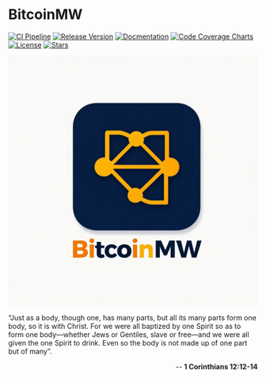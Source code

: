 # BitcoinMW

[![CI Pipeline](https://github.com/cgilliard/fam/actions/workflows/main.yml/badge.svg)](https://github.com/cgilliard/bitcoinmw/actions/workflows/main.yml)
[![Release Version](https://img.shields.io/github/v/release/cgilliard/bitcoinmw.svg?color=blue)](https://github.com/cgilliard/bitcoinmw/releases)
[![Docmentation](https://img.shields.io/static/v1?label=Documentation&message=Github+Pages&color=orange)](https://cgilliard.github.io/bitcoinmw/)
[![Code Coverage Charts](https://img.shields.io/static/v1?label=Code%20Coverage%20Charts&message=100.00%&color=purple)](https://cgilliard.github.io/bitcoinmw/code_coverage.html)
[![License](https://img.shields.io/github/license/cgilliard/bitcoinmw.svg)](https://github.com/cgilliard/bitcoinmw/blob/master/LICENSE)
[![Stars](https://img.shields.io/github/stars/cgilliard/bitcoinmw.svg?style=social)](https://github.com/cgilliard/bitcoinmw/stargazers)

<p align="center">
    <img src="docs/bitcoinmwlogo.png" alt="Logo">
</p>

 “Just as a body, though one, has many parts, but all its many parts form one body, so it is with Christ. For we were all baptized by one Spirit so as to form one body—whether Jews or Gentiles, slave or free—and we were all given the one Spirit to drink. Even so the body is not made up of one part but of many”.

<p align="right">
-- <strong>1 Corinthians 12:12-14</strong>
</p>
